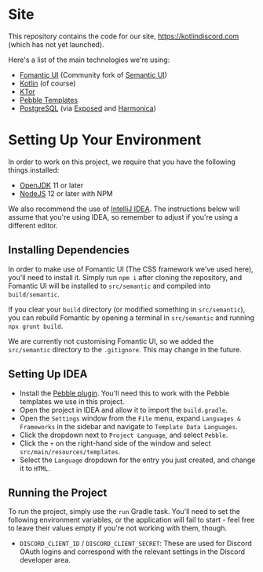 Site
====

This repository contains the code for our site, https://kotlindiscord.com (which
has not yet launched).

Here's a list of the main technologies we're using:

* [Fomantic UI](https://fomantic-ui.com/) (Community fork of 
  [Semantic UI](https://semantic-ui.com/))
* [Kotlin](https://kotlinlang.org/) (of course)
* [KTor](https://ktor.io/)
* [Pebble Templates](https://pebbletemplates.io/)
* [PostgreSQL](https://www.postgresql.org/) (via 
  [Exposed](https://github.com/JetBrains/Exposed) and 
  [Harmonica](https://github.com/KenjiOhtsuka/harmonica))

Setting Up Your Environment
===========================

In order to work on this project, we require that you have the following things 
installed:

* [OpenJDK](https://adoptopenjdk.net/) 11 or later
* [NodeJS](https://nodejs.org/en/) 12 or later with NPM

We also recommend the use of [IntelliJ IDEA](https://www.jetbrains.com/idea/).
The instructions below will assume that you're using IDEA, so remember to adjust
if you're using a different editor.

Installing Dependencies
-----------------------

In order to make use of Fomantic UI (The CSS framework we've used here), you'll need
to install it. Simply run `npm i` after cloning the repository, and Fomantic UI will
be installed to `src/semantic` and compiled into `build/semantic`.

If you clear your `build` directory (or modified something in `src/semantic`), you can 
rebuild Fomantic by opening a terminal in `src/semantic` and running `npx grunt build`.

We are currently not customising Fomantic UI, so we added the `src/semantic` directory
to the `.gitignore`. This may change in the future.

Setting Up IDEA
---------------

* Install the [Pebble plugin](https://plugins.jetbrains.com/plugin/9407-pebble).
  You'll need this to work with the Pebble templates we use in this project.
* Open the project in IDEA and allow it to import the `build.gradle`.
* Open the `Settings` window from the `File` menu, expand `Languages & Frameworks`
  in the sidebar and navigate to `Template Data Languages`.
* Click the dropdown next to `Project Language`, and select `Pebble`.
* Click the `+` on the right-hand side of the window and select 
  `src/main/resources/templates`.
* Select the `Language` dropdown for the entry you just created, and change it to 
  `HTML`.

Running the Project
-------------------

To run the project, simply use the `run` Gradle task. You'll need to set the following environment
variables, or the application will fail to start - feel free to leave their values empty if you're
not working with them, though.

* `DISCORD_CLIENT_ID` / `DISCORD_CLIENT_SECRET`: These are used for Discord OAuth logins and
  correspond with the relevant settings in the Discord developer area.
